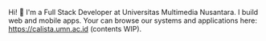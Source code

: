 Hi! 👋 I'm a Full Stack Developer at Universitas Multimedia Nusantara. I build web and mobile apps. 
Your can browse our systems and applications here: https://calista.umn.ac.id (contents WIP).
